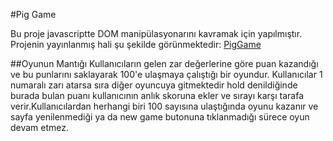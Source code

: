 #Pig Game


Bu proje javascriptte DOM manipülasyonarını kavramak için yapılmıştır.
Projenin yayınlanmış hali şu şekilde görünmektedir:
[PigGame](https://pig-game-v2.netlify.app)

##Oyunun Mantığı
Kullanıcıların gelen zar değerlerine göre puan kazandığı ve bu punlarını saklayarak 100'e ulaşmaya çalıştığı bir oyundur.
Kullanıcılar 1 numaralı zarı atarsa sıra diğer oyuncuya gitmektedir hold denildiğinde burada bulan puanı kullanıcının anlık
skoruna ekler ve sırayı karşı tarafa verir.Kullanıcılardan herhangi biri 100 sayısına ulaştığında oyunu kazanır ve sayfa yenilenmediği
ya da new game butonuna tıklanmadığı sürece oyun devam etmez.


